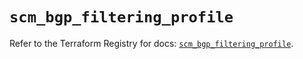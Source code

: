 # `scm_bgp_filtering_profile`

Refer to the Terraform Registry for docs: [`scm_bgp_filtering_profile`](https://registry.terraform.io/providers/paloaltonetworks/scm/1.0.2/docs/resources/bgp_filtering_profile).
